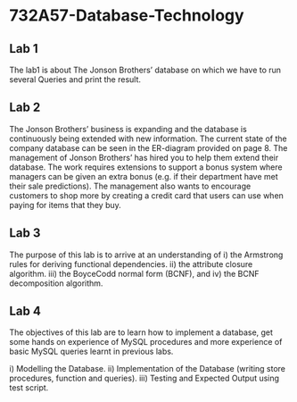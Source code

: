 # 732A57-Database-Technology

## Lab 1
The lab1 is about The Jonson Brothers’ database on which we have to run several Queries and print the result.

## Lab 2
The Jonson Brothers’ business is expanding and the database is continuously being extended with new information. The current state of the company database can be seen in the ER-diagram provided on page 8. The management of Jonson Brothers’ has hired you to help them extend their database. The work requires extensions to support a bonus system where managers can be given an extra bonus (e.g. if their department have met their sale predictions). The management also wants to encourage customers to shop more by creating a credit card that users can use when paying for items that they buy. 

## Lab 3
The purpose of this lab is to arrive at an understanding of 
i) the Armstrong rules for deriving functional dependencies.
ii) the attribute closure algorithm.
iii) the BoyceCodd normal form (BCNF), and iv) the BCNF decomposition algorithm.

## Lab 4
The objectives of this lab are to learn how to implement a database, get some hands on experience of MySQL procedures and more experience of basic MySQL queries learnt in previous labs.

i) Modelling the Database.
ii) Implementation of the Database (writing store procedures, function and queries).
iii) Testing and Expected Output using test script.
